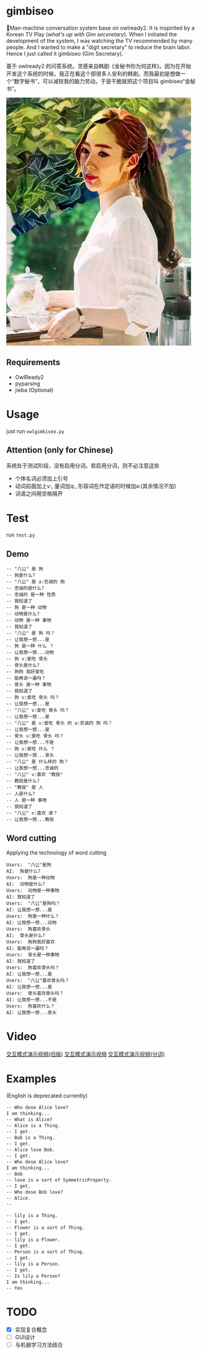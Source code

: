 # gimbiseo
🤖Man-machine conversation system base on owlready2. It is inspirited by a Korean TV Play (*what's up with Gim seceretary*). When I initiated the development of the system, I was watching the TV recommended by many people. And I wanted to make a "digit secretary" to reduce the brain labor. Hence I just called it gimbiseo (Gim Secretary).

基于 owlready2 的问答系统。灵感来自韩剧《金秘书你为何这样》。因为在开始开发这个系统的时候，我正在看这个部很多人安利的韩剧。而我最初是想做一个“数字秘书”，可以减轻我的脑力劳动。于是干脆就把这个项目叫 gimbiseo“金秘书”。

![](https://github.com/Freakwill/gimbiseo/blob/master/gimbiseo.jpg)

## Requirements
- OwlReady2
- pyparsing
- jieba (Optional)

# Usage
just run `owlgimbiseo.py`

## Attention (only for Chinese)
系统处于测试阶段，没有启用分词。若启用分词，则不必注意这些
- 个体名词必须加上引号
- 动词前面加上v:, 量词加q:, 形容词在作定语的时候加a:(其余情况不加)
- 词语之间用空格隔开

# Test
run `test.py`
 
## Demo

    -- "八公" 是 狗
    -- 狗是什么?
    -- "八公" 是 a:忠诚的 狗
    -- 忠诚的是什么?
    -- 忠诚的 是一种 性质
    -- 我知道了
    -- 狗 是一种 动物
    -- 动物是什么?
    -- 动物 是一种 事物
    -- 我知道了
    -- "八公" 是 狗 吗？
    -- 让我想一想...是
    -- 狗 是一种 什么 ？
    -- 让我想一想...动物
    -- 狗 v:爱吃 骨头
    -- 骨头是什么?
    -- 狗狗 我好爱吃
    -- 能再说一遍吗？
    -- 骨头 是一种 事物
    -- 我知道了
    -- 狗 v:爱吃 骨头 吗？
    -- 让我想一想...是
    -- "八公" v:爱吃 骨头 吗？
    -- 让我想一想...是
    -- "八公" 是 v:爱吃 骨头 的 a:忠诚的 狗 吗？
    -- 让我想一想...是
    -- 骨头 v:爱吃 骨头 吗？
    -- 让我想一想...不是
    -- 狗 v:爱吃 什么 ？
    -- 让我想一想...骨头
    -- "八公" 是 什么样的 狗？
    -- 让我想一想...忠诚的
    -- "八公" v:喜欢 "教授"
    -- 教授是什么?
    -- "教授" 是 人
    -- 人是什么?
    -- 人 是一种 事物
    -- 我知道了
    -- "八公" v:喜欢 谁？
    -- 让我想一想...教授

## Word cutting
Applying the technology of word cutting

    Users:  "八公"是狗
    AI:  狗是什么?
    Users:  狗是一种动物
    AI:  动物是什么?
    Users:  动物是一种事物
    AI: 我知道了
    Users:  "八公"是狗吗？
    AI: 让我想一想...是
    Users:  狗是一种什么？
    AI: 让我想一想...动物
    Users:  狗喜欢骨头
    AI:  骨头是什么?
    Users:  狗狗我好喜欢
    AI: 能再说一遍吗？
    Users:  骨头是一种事物
    AI: 我知道了
    Users:  狗喜欢骨头吗？
    AI: 让我想一想...是
    Users:  "八公"喜欢骨头吗？
    AI: 让我想一想...是
    Users:  骨头喜欢骨头吗？
    AI: 让我想一想...不是
    Users:  狗喜欢什么？
    AI: 让我想一想...骨头

# Video
[交互模式演示视频(旧版)](https://www.bilibili.com/video/av56821908)
[交互模式演示视频](https://www.bilibili.com/video/av66578713)
[交互模式演示视频(分词)](https://www.bilibili.com/video/av69086776)

# Examples
(English is deprecated currently)
```
-- Who dose Alice love?
I am thinking...
-- What is Alice?
-- Alice is a Thing.
-- I get.
-- Bob is a Thing.
-- I get.
-- Alice love Bob.
-- I get.
-- Who dose Alice love?
I am thinking...
-- Bob
-- love is a sort of SymmetricProperty.
-- I get.
-- Who dose Bob love?
-- Alice.
--
```

```
-- lily is a Thing.
-- I get.
-- Flower is a sort of Thing.
-- I get.
-- lily is a Flower.
-- I get.
-- Person is a sort of Thing.
-- I get.
-- lily is a Person.
-- I get.
-- Is lily a Person?
I am thinking...
-- Yes
```

# TODO
- [x] 实现复合概念
- [ ] GUI设计
- [ ] 与机器学习方法结合
